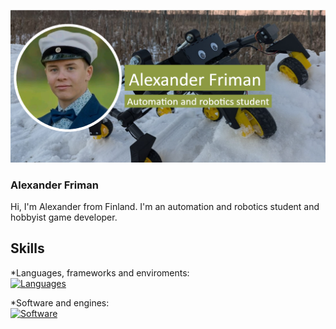 ![Banner](https://github.com/alexanderfriman/alexanderfriman/blob/main/A_RoboticsBanner.png)

### Alexander Friman
Hi, I'm Alexander from Finland. I'm an automation and robotics student and hobbyist game developer.

## Skills
*Languages, frameworks and enviroments:<br/>
[![Languages](https://skillicons.dev/icons?i=js,html,css,c,cs,py,scala,nodejs,express)]()

*Software and engines:<br/>
[![Software](https://skillicons.dev/icons?i=arduino,blender,godot,unity,idea,vscode)]()

